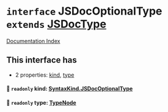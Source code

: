 # `interface` JSDocOptionalType `extends` [JSDocType](../interface.JSDocType/README.md)

[Documentation Index](../README.md)

## This interface has

- 2 properties:
[kind](#-readonly-kind-syntaxkindjsdocoptionaltype),
[type](#-readonly-type-typenode)


#### 📄 `readonly` kind: [SyntaxKind.JSDocOptionalType](../enum.SyntaxKind/README.md#jsdocoptionaltype--316)



#### 📄 `readonly` type: [TypeNode](../interface.TypeNode/README.md)




